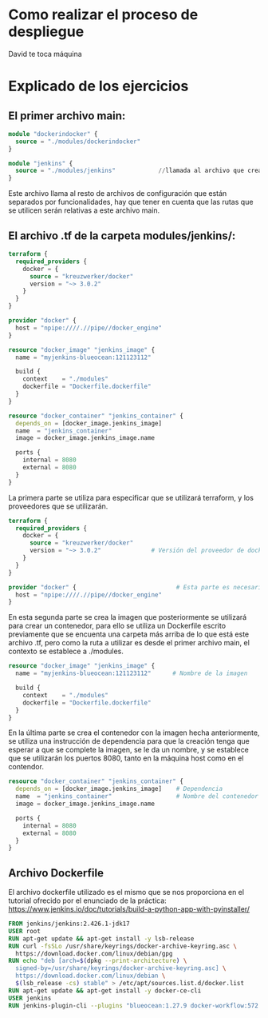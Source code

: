 # Como realizar el proceso de despliegue
David te toca máquina

# Explicado de los ejercicios
## El primer archivo main:
```tf
module "dockerindocker" {
  source = "./modules/dockerindocker" 
}

module "jenkins" {
  source = "./modules/jenkins"            //llamada al archivo que crea el contenedor de jenkins
}

```
Este archivo llama al resto de archivos de configuración que están separados por funcionalidades, hay que tener en cuenta que las rutas que se utilicen serán relativas a este archivo main.


## El archivo .tf de la carpeta modules/jenkins/:
```tf
terraform {
  required_providers {
    docker = {
      source = "kreuzwerker/docker"
      version = "~> 3.0.2"
    }
  }
}

provider "docker" {
  host = "npipe:////.//pipe//docker_engine"
}

resource "docker_image" "jenkins_image" {
  name = "myjenkins-blueocean:121123112"

  build {
    context    = "./modules"
    dockerfile = "Dockerfile.dockerfile"
  }
}

resource "docker_container" "jenkins_container" {
  depends_on = [docker_image.jenkins_image]
  name  = "jenkins_container"
  image = docker_image.jenkins_image.name

  ports {
    internal = 8080
    external = 8080
  }
}
```

La primera parte se utiliza para especificar que se utilizará terraform, y los proveedores que se utilizarán.
```tf
terraform {
  required_providers {
    docker = {
      source = "kreuzwerker/docker"
      version = "~> 3.0.2"              # Versión del proveedor de docker
    }
  }
}

provider "docker" {                            # Esta parte es necesaria solo para windows (copiada directamente de la práctica de terraform)
  host = "npipe:////.//pipe//docker_engine"
}
```

En esta segunda parte se crea la imagen que posteriormente se utilizará para crear un contenedor, para ello se utiliza un Dockerfile escrito previamente que se encuenta una carpeta más arriba de lo que está este archivo .tf, pero como la ruta a utilizar es desde el primer archivo main, el contexto se establece a ./modules.
```tf
resource "docker_image" "jenkins_image" {
  name = "myjenkins-blueocean:121123112"      # Nombre de la imagen

  build {
    context    = "./modules"
    dockerfile = "Dockerfile.dockerfile"
  }
}
```

En la última parte se crea el contenedor con la imagen hecha anteriormente, se utiliza una instrucción de dependencia para que la creación tenga que esperar a que se complete la imagen, se le da un nombre, y se establece que se utilizarán los puertos 8080, tanto en la máquina host como en el contendor.
```tf
resource "docker_container" "jenkins_container" {
  depends_on = [docker_image.jenkins_image]    # Dependencia
  name  = "jenkins_container"                  # Nombre del contenedor
  image = docker_image.jenkins_image.name

  ports {
    internal = 8080
    external = 8080
  }
}
```


## Archivo Dockerfile
El archivo dockerfile utilizado es el mismo que se nos proporciona en el tutorial ofrecido por el enunciado de la práctica:
https://www.jenkins.io/doc/tutorials/build-a-python-app-with-pyinstaller/
```Dockerfile
FROM jenkins/jenkins:2.426.1-jdk17
USER root
RUN apt-get update && apt-get install -y lsb-release
RUN curl -fsSLo /usr/share/keyrings/docker-archive-keyring.asc \
  https://download.docker.com/linux/debian/gpg
RUN echo "deb [arch=$(dpkg --print-architecture) \
  signed-by=/usr/share/keyrings/docker-archive-keyring.asc] \
  https://download.docker.com/linux/debian \
  $(lsb_release -cs) stable" > /etc/apt/sources.list.d/docker.list
RUN apt-get update && apt-get install -y docker-ce-cli
USER jenkins
RUN jenkins-plugin-cli --plugins "blueocean:1.27.9 docker-workflow:572.v950f58993843"
```
